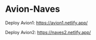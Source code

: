 # Avion-Naves

Deploy Avion1: https://avion1.netlify.app/

Deploy Avion2: https://naves2.netlify.app/

